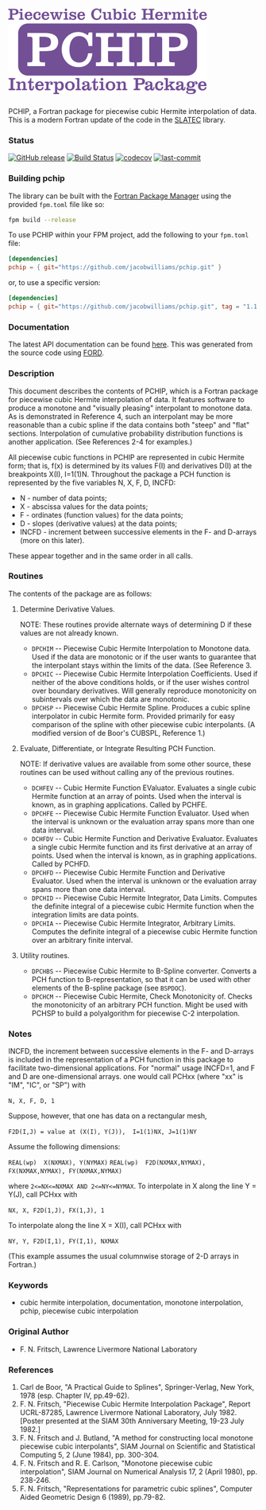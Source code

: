 ![pchip-logo](media/logo.png)
============

PCHIP, a Fortran package for piecewise cubic Hermite interpolation of data. This is a modern Fortran update of the code in the [SLATEC](http://www.netlib.org/slatec/pchip/) library.

### Status

[![GitHub release](https://img.shields.io/github/release/jacobwilliams/pchip.svg)](https://github.com/jacobwilliams/pchip/releases/latest)
[![Build Status](https://github.com/jacobwilliams/pchip/actions/workflows/CI.yml/badge.svg)](https://github.com/jacobwilliams/pchip/actions)
[![codecov](https://codecov.io/gh/jacobwilliams/pchip/branch/master/graph/badge.svg)](https://codecov.io/gh/jacobwilliams/pchip)
[![last-commit](https://img.shields.io/github/last-commit/jacobwilliams/pchip)](https://github.com/jacobwilliams/pchip/commits/master)

### Building pchip

The library can be built with the [Fortran Package Manager](https://github.com/fortran-lang/fpm) using the provided `fpm.toml` file like so:

```bash
fpm build --release
```

To use PCHIP within your FPM project, add the following to your `fpm.toml` file:

```toml
[dependencies]
pchip = { git="https://github.com/jacobwilliams/pchip.git" }
```

or, to use a specific version:
```toml
[dependencies]
pchip = { git="https://github.com/jacobwilliams/pchip.git", tag = "1.1.0"  }
```

### Documentation

The latest API documentation can be found [here](https://jacobwilliams.github.io/PCHIP/). This was generated from the source code using [FORD](https://github.com/Fortran-FOSS-Programmers/ford).

### Description

This document describes the contents of PCHIP, which is a Fortran package for piecewise cubic Hermite interpolation of data. It features software to produce a monotone and "visually pleasing" interpolant to monotone data.  As is demonstrated in Reference 4, such an interpolant may be more reasonable than a cubic spline if the data contains both "steep" and "flat" sections.  Interpolation of cumulative probability distribution functions is another application.  (See References 2-4 for examples.)

All piecewise cubic functions in PCHIP are represented in cubic Hermite form; that is, f(x) is determined by its values F(I) and derivatives D(I) at the breakpoints X(I), I=1(1)N. Throughout the package a PCH function is represented by the five variables  N, X, F, D, INCFD:

 * N     - number of data points;
 * X     - abscissa values for the data points;
 * F     - ordinates (function values) for the data points;
 * D     - slopes (derivative values) at the data points;
 * INCFD - increment between successive elements in the F- and D-arrays (more on this later).

These appear together and in the same order in all calls.

### Routines

The contents of the package are as follows:

 1. Determine Derivative Values.

    NOTE:  These routines provide alternate ways of determining D if these values are not already known.

    * `DPCHIM` -- Piecewise Cubic Hermite Interpolation to Monotone data. Used if the data are monotonic or if the user wants to guarantee that the interpolant stays within the limits of the data.  (See Reference 3.
    * `DPCHIC` -- Piecewise Cubic Hermite Interpolation Coefficients. Used if neither of the above conditions holds, or if the user wishes control over boundary derivatives. Will generally reproduce monotonicity on subintervals over which the data are monotonic.
    * `DPCHSP` -- Piecewise Cubic Hermite Spline. Produces a cubic spline interpolator in cubic Hermite form.  Provided primarily for easy comparison of the spline with other piecewise cubic interpolants.  (A modified version of de Boor's CUBSPL, Reference 1.)

 2. Evaluate, Differentiate, or Integrate Resulting PCH Function.

    NOTE:  If derivative values are available from some other source, these routines can be used without calling any of the previous routines.

    * `DCHFEV` -- Cubic Hermite Function EValuator. Evaluates a single cubic Hermite function at an array of points.  Used when the interval is known, as in graphing applications.  Called by PCHFE.
    * `DPCHFE` -- Piecewise Cubic Hermite Function Evaluator. Used when the interval is unknown or the evaluation array spans more than one data interval.
    * `DCHFDV` -- Cubic Hermite Function and Derivative Evaluator. Evaluates a single cubic Hermite function and its first derivative at an array of points.  Used when the interval is known, as in graphing applications. Called by PCHFD.
    * `DPCHFD` -- Piecewise Cubic Hermite Function and Derivative Evaluator. Used when the interval is unknown or the evaluation array spans more than one data interval.
    * `DPCHID` -- Piecewise Cubic Hermite Integrator, Data Limits. Computes the definite integral of a piecewise cubic Hermite function when the integration limits are data points.
    * `DPCHIA` -- Piecewise Cubic Hermite Integrator, Arbitrary Limits. Computes the definite integral of a piecewise cubic Hermite function over an arbitrary finite interval.

 3. Utility routines.

    * `DPCHBS` -- Piecewise Cubic Hermite to B-Spline converter. Converts a PCH function to B-representation, so that it can be used with other elements of the B-spline package (see `BSPDOC`).
    * `DPCHCM` -- Piecewise Cubic Hermite, Check Monotonicity of. Checks the monotonicity of an arbitrary PCH function. Might be used with PCHSP to build a polyalgorithm for piecewise C-2 interpolation.

### Notes

INCFD, the increment between successive elements in the F- and D-arrays is included in the representation of a PCH function in this package to facilitate two-dimensional applications.  For "normal" usage INCFD=1, and F and D are one-dimensional arrays. one would call PCHxx (where "xx" is "IM", "IC", or "SP") with

`N, X, F, D, 1`

Suppose, however, that one has data on a rectangular mesh,

`F2D(I,J) = value at (X(I), Y(J)),  I=1(1)NX, J=1(1)NY`

Assume the following dimensions:

`REAL(wp)  X(NXMAX), Y(NYMAX)`
`REAL(wp)  F2D(NXMAX,NYMAX), FX(NXMAX,NYMAX), FY(NXMAX,NYMAX)`

where  `2<=NX<=NXMAX AND 2<=NY<=NYMAX`.  To interpolate in X along the line  Y = Y(J), call PCHxx with

`NX, X, F2D(1,J), FX(1,J), 1`

To interpolate along the line X = X(I), call PCHxx with

`NY, Y, F2D(I,1), FY(I,1), NXMAX`

(This example assumes the usual columnwise storage of 2-D arrays in Fortran.)

### Keywords
 * cubic hermite interpolation, documentation, monotone interpolation, pchip, piecewise cubic interpolation

### Original Author

 * F. N. Fritsch, Lawrence Livermore National Laboratory

### References

 1. Carl de Boor, "A Practical Guide to Splines", Springer-Verlag, New York, 1978 (esp. Chapter IV, pp.49-62).
 2. F. N. Fritsch, "Piecewise Cubic Hermite Interpolation Package", Report UCRL-87285, Lawrence Livermore National   Laboratory, July 1982.  [Poster presented at the SIAM 30th Anniversary Meeting, 19-23 July 1982.]
 3. F. N. Fritsch and J. Butland, "A method for constructing local monotone piecewise cubic interpolants", SIAM Journal on Scientific and Statistical Computing 5, 2 (June 1984), pp. 300-304.
 4. F. N. Fritsch and R. E. Carlson, "Monotone piecewise cubic interpolation", SIAM Journal on Numerical Analysis 17, 2 (April 1980), pp. 238-246.
 5. F. N. Fritsch, "Representations for parametric cubic splines", Computer Aided Geometric Design 6 (1989), pp.79-82.


